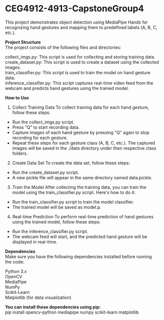 # CEG4912-4913-CapstoneGroup4

This project demonstrates object detection using MediaPipe Hands for recognizing hand gestures and mapping them to predefined labels (A, B, C, etc.).

**Project Structure** <br />
The project consists of the following files and directories: <br />

collect_imgs.py: This script is used for collecting and storing training data. <br />
create_dataset.py: This script is used to create a dataset using the collected images. <br />
train_classifier.py: This script is used to train the model on hand gesture data. <br />
inference_classifier.py: This script captures real-time video feed from the webcam and predicts hand gestures using the trained model.

**How to Use**
1. Collect Training Data
To collect training data for each hand gesture, follow these steps:
  - Run the collect_imgs.py script.
  - Press "Q" to start recording data.
  - Capture images of each hand gesture by pressing "Q" again to stop recording for each gesture.
  - Repeat these steps for each gesture class (A, B, C, etc.). The captured images will be saved in the ./data directory under their respective class folders.

2. Create Data Set
To create the data set, follow these steps:
  - Run the create_dataset.py script.
  - A new pickle file will appear in the same directory named data.pickle.

3. Train the Model
After collecting the training data, you can train the model using the train_classifier.py script. Here's how to do it:
  - Run the train_classifier.py script to train the model classifier.
  - The trained model will be saved as model.p.

4. Real-time Prediction
To perform real-time prediction of hand gestures using the trained model, follow these steps:
  - Run the inference_classifier.py script.
  - The webcam feed will start, and the predicted hand gesture will be displayed in real-time.


**Dependencies**<br />
Make sure you have the following dependencies installed before running the code:<br />

Python 3.x <br />
OpenCV <br />
MediaPipe <br />
NumPy <br />
Scikit-Learn <br />
Matplotlib (for data visualization) <br />

**You can install these dependencies using pip:** <br />
pip install opencv-python mediapipe numpy scikit-learn matplotlib
